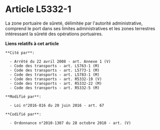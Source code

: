 # Article L5332-1

La zone portuaire de sûreté, délimitée par l'autorité administrative, comprend le port dans ses limites administratives et
les zones terrestres intéressant la sûreté des opérations portuaires.

**Liens relatifs à cet article**

	**Cité par**:

	  - Arrêté du 22 avril 2008 - art. Annexe 1 (V)
	  - Code des transports - art. L5763-1 (M)
	  - Code des transports - art. L5773-1 (M)
	  - Code des transports - art. L5783-1 (M)
	  - Code des transports - art. R5332-19 (V)
	  - Code des transports - art. R5332-22 (M)
	  - Code des transports - art. R5332-5 (M)

	**Modifié par**:

	  - Loi n°2016-816 du 20 juin 2016 - art. 67

	**Codifié par**:

	  - Ordonnance n°2010-1307 du 28 octobre 2010 - art. (V)

